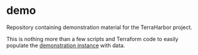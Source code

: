 # demo

Repository containing demonstration material for the TerraHarbor project.

This is nothing more than a few scripts and Terraform code to easily populate the [demonstration instance](https://terraharbor.westeurope.cloudapp.azure.com) with data.
